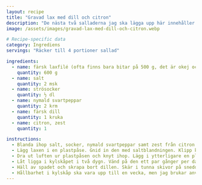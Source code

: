 ```yaml
---
layout: recipe
title: "Gravad lax med dill och citron"
description: "De nästa två salladerna jag ska lägga upp här innehåller gravad lax. Det gör man superenkelt själv enligt till exempel nedanstående recept. Detta räcker till fyra portioner sallad, så två olika sallader för två personer i det här fallet."
image: /assets/images/gravad-lax-med-dill-och-citron.webp

# Recipe-specific data
category: Ingrediens
servings: "Räcker till 4 portioner sallad"

ingredients:
  - name: färsk laxfilé (ofta finns bara bitar på 500 g, det är okej också)
    quantity: 600 g
  - name: salt
    quantity: 2 msk
  - name: strösocker
    quantity: ½ dl
  - name: nymald svartpeppar
    quantity: 2 krm
  - name: färsk dill
    quantity: 1 kruka
  - name: citron, zest
    quantity: 1

instructions:
  - Blanda ihop salt, socker, nymald svartpeppar samt zest från citron i en skål.
  - Lägg laxen i en plastpåse. Gnid in den med saltblandningen. Klipp kvistarna från dillkrukan och lägg på.
  - Dra ut luften ur plastpåsen och knyt ihop. Lägg i ytterligare en plastpåse och gör samma sak.
  - Låt ligga i kylskåpet i två dygn. Vänd på den ett par gånger per dag.
  - Häll av spadet och skrapa bort dillen. Skär i tunna skivor på snedden.
  - Hållbarhet i kylskåp ska vara upp till en vecka, men jag brukar använda upp den inom tre dagar.
---
```

